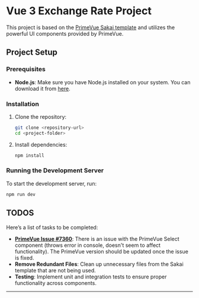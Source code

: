 # Vue 3 Exchange Rate Project

This project is based on the [PrimeVue Sakai template](https://sakai.primevue.org/documentation) and utilizes the powerful UI components provided by PrimeVue.

## Project Setup

### Prerequisites
- **Node.js**: Make sure you have Node.js installed on your system. You can download it from [here](https://nodejs.org/).

### Installation

1. Clone the repository:
    ```bash
    git clone <repository-url>
    cd <project-folder>
    ```

2. Install dependencies:
    ```bash
    npm install
    ```

### Running the Development Server

To start the development server, run:

```bash
npm run dev
```

## TODOS

Here’s a list of tasks to be completed:

- **[PrimeVue Issue #7360](https://github.com/primefaces/primevue/issues/7360)**: There is an issue with the PrimeVue Select component (throws error in console, doesn't seem to affect functionality). The PrimeVue version should be updated once the issue is fixed.
- **Remove Redundant Files**: Clean up unnecessary files from the Sakai template that are not being used.
- **Testing**: Implement unit and integration tests to ensure proper functionality across components.

---